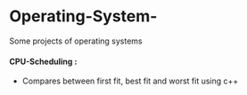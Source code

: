 # Operating-System-
Some projects of operating systems 
#### CPU-Scheduling : ####
  - Compares between first fit, best fit and worst fit using c++

